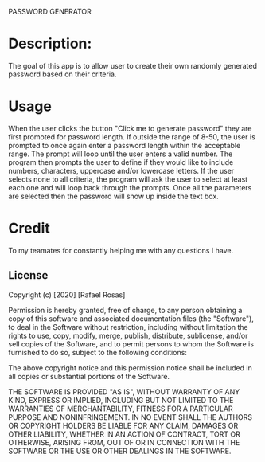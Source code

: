 PASSWORD GENERATOR 

# Description: 

The goal of this app is to allow user to create their own randomly generated password based on their criteria. 

# Usage 

When the user clicks the button "Click me to generate password" they are first promoted for password length. If outside the range of 8-50, the user is prompted to once again enter a password length within the acceptable range. The prompt will loop until the user enters a valid number. The program then prompts the user to define if they would like to include numbers, characters, uppercase and/or lowercase letters. If the user selects none to all criteria, the program will ask the user to select at least each one and will loop back through the prompts. Once all the parameters are selected then the password will show up inside the text box. 

# Credit 

To my teamates for constantly helping me with any questions I have. 

## License

Copyright (c) [2020] [Rafael Rosas]

Permission is hereby granted, free of charge, to any person obtaining a copy of this software and associated documentation files (the "Software"), to deal in the Software without restriction, including without limitation the rights to use, copy, modify, merge, publish, distribute, sublicense, and/or sell copies of the Software, and to permit persons to whom the Software is furnished to do so, subject to the following conditions:

The above copyright notice and this permission notice shall be included in all copies or substantial portions of the Software.

THE SOFTWARE IS PROVIDED "AS IS", WITHOUT WARRANTY OF ANY KIND, EXPRESS OR IMPLIED, INCLUDING BUT NOT LIMITED TO THE WARRANTIES OF MERCHANTABILITY, FITNESS FOR A PARTICULAR PURPOSE AND NONINFRINGEMENT. IN NO EVENT SHALL THE AUTHORS OR COPYRIGHT HOLDERS BE LIABLE FOR ANY CLAIM, DAMAGES OR OTHER LIABILITY, WHETHER IN AN ACTION OF CONTRACT, TORT OR OTHERWISE, ARISING FROM, OUT OF OR IN CONNECTION WITH THE SOFTWARE OR THE USE OR OTHER DEALINGS IN THE SOFTWARE.

